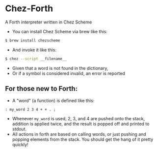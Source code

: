 # Chez-Forth
A Forth interpreter written in Chez Scheme

- You can install Chez Scheme via brew like this:
```bash
$ brew install chezscheme
```
- And invoke it like this:
```bash
$ chez --script __filename__
```
- Given that a word is not found in the dictionary, 
- Or if a symbol is considered invalid, an error is reported

## For those new to Forth:
- A "word" (a function) is defined like this:
```forth
: my_word 2 3 4 + + . ;
```
- Whenever ```my_word``` is used, 2, 3, and 4 are pushed onto the stack, addition is applied twice, and the result is popped off and printed to stdout.
- All actions in forth are based on calling words, or just pushing and popping elements from the stack. You should get the hang of it pretty quickly!
